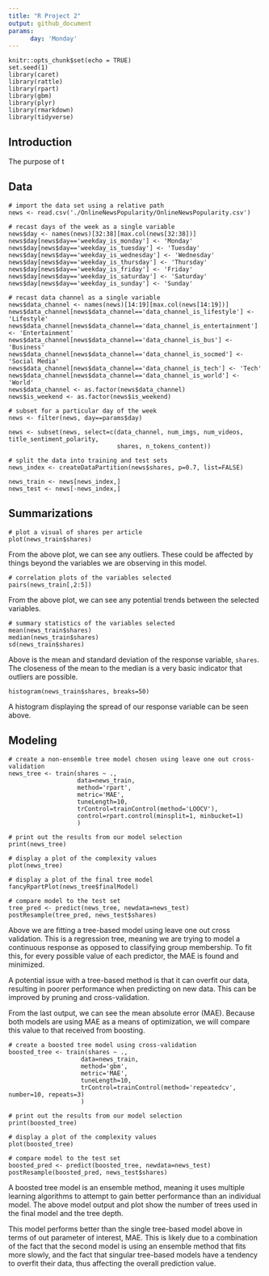 ```yaml
---
title: "R Project 2"
output: github_document
params:
      day: 'Monday'
---
```


```{r setup, include=FALSE}
knitr::opts_chunk$set(echo = TRUE)
set.seed(1)
library(caret)
library(rattle)
library(rpart)
library(gbm)
library(plyr)
library(rmarkdown)
library(tidyverse)
```

## Introduction  

The purpose of t

## Data  
```{r, include=FALSE}
# import the data set using a relative path
news <- read.csv('./OnlineNewsPopularity/OnlineNewsPopularity.csv')

# recast days of the week as a single variable
news$day <- names(news)[32:38][max.col(news[32:38])]
news$day[news$day=='weekday_is_monday'] <- 'Monday'
news$day[news$day=='weekday_is_tuesday'] <- 'Tuesday'
news$day[news$day=='weekday_is_wednesday'] <- 'Wednesday'
news$day[news$day=='weekday_is_thursday'] <- 'Thursday'
news$day[news$day=='weekday_is_friday'] <- 'Friday'
news$day[news$day=='weekday_is_saturday'] <- 'Saturday'
news$day[news$day=='weekday_is_sunday'] <- 'Sunday'

# recast data channel as a single variable
news$data_channel <- names(news)[14:19][max.col(news[14:19])]
news$data_channel[news$data_channel=='data_channel_is_lifestyle'] <- 'Lifestyle'
news$data_channel[news$data_channel=='data_channel_is_entertainment'] <- 'Entertainment'
news$data_channel[news$data_channel=='data_channel_is_bus'] <- 'Business'
news$data_channel[news$data_channel=='data_channel_is_socmed'] <- 'Social Media'
news$data_channel[news$data_channel=='data_channel_is_tech'] <- 'Tech'
news$data_channel[news$data_channel=='data_channel_is_world'] <- 'World'
news$data_channel <- as.factor(news$data_channel)
news$is_weekend <- as.factor(news$is_weekend)

# subset for a particular day of the week
news <- filter(news, day==params$day)

news <- subset(news, select=c(data_channel, num_imgs, num_videos, title_sentiment_polarity,
                              shares, n_tokens_content))

# split the data into training and test sets
news_index <- createDataPartition(news$shares, p=0.7, list=FALSE)

news_train <- news[news_index,]
news_test <- news[-news_index,]
```

## Summarizations  
```{r}
# plot a visual of shares per article
plot(news_train$shares)
```
  

From the above plot, we can see any outliers. These could be affected by things beyond the variables we are observing in this model.  

```{r}
# correlation plots of the variables selected
pairs(news_train[,2:5])
```
  

From the above plot, we can see any potential trends between the selected variables.

```{r}
# summary statistics of the variables selected
mean(news_train$shares)
median(news_train$shares)
sd(news_train$shares)
```
Above is the mean and standard deviation of the response variable, `shares`. The closeness of the mean to the median is a very basic indicator that outliers are possible.

```{r}
histogram(news_train$shares, breaks=50)
```
  

A histogram displaying the spread of our response variable can be seen above.  

## Modeling  
```{r, cache=TRUE}
# create a non-ensemble tree model chosen using leave one out cross-validation
news_tree <- train(shares ~ .,
                   data=news_train,
                   method='rpart',
                   metric='MAE',
                   tuneLength=10,
                   trControl=trainControl(method='LOOCV'),
                   control=rpart.control(minsplit=1, minbucket=1)
                   )

# print out the results from our model selection
print(news_tree)

# display a plot of the complexity values
plot(news_tree)

# display a plot of the final tree model
fancyRpartPlot(news_tree$finalModel)

# compare model to the test set
tree_pred <- predict(news_tree, newdata=news_test)
postResample(tree_pred, news_test$shares)
```
Above we are fitting a tree-based model using leave one out cross validation. This is a regression tree, meaning we are trying to model a continuous response as opposed to classifying group membership. To fit this, for every possible value of each predictor, the MAE is found and minimized.

A potential issue with a tree-based method is that it can overfit our data, resulting in poorer performance when predicting on new data. This can be improved by pruning and cross-validation.

From the last output, we can see the mean absolute error (MAE). Because both models are using MAE as a means of optimization, we will compare this value to that received from boosting.

```{r, results='hide', cache=TRUE}
# create a boosted tree model using cross-validation
boosted_tree <- train(shares ~ .,
                    data=news_train,
                    method='gbm',
                    metric='MAE',
                    tuneLength=10,
                    trControl=trainControl(method='repeatedcv', number=10, repeats=3)
                    )
```
```{r}
# print out the results from our model selection
print(boosted_tree)

# display a plot of the complexity values
plot(boosted_tree)

# compare model to the test set
boosted_pred <- predict(boosted_tree, newdata=news_test)
postResample(boosted_pred, news_test$shares)
```
A boosted tree model is an ensemble method, meaning it uses multiple learning algorithms to attempt to gain better performance than an individual model. The above model output and plot show the number of trees used in the final model and the tree depth. 

This model performs better than the single tree-based model above in terms of out parameter of interest, MAE. This is likely due to a combination of the fact that the second model is using an ensemble method that fits more slowly, and the fact that singular tree-based models have a tendency to overfit their data, thus affecting the overall prediction value.
